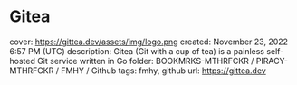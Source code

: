 # Gitea

cover: https://gittea.dev/assets/img/logo.png
created: November 23, 2022 6:57 PM (UTC)
description: Gitea (Git with a cup of tea) is a painless self-hosted Git service written in Go
folder: BOOKMRKS-MTHRFCKR / PIRACY-MTHRFCKR / FMHY / Github
tags: fmhy, github
url: https://gittea.dev